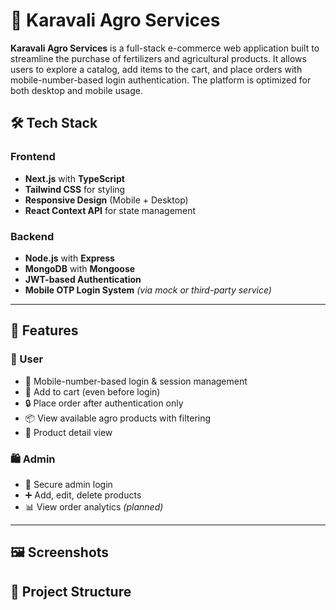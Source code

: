 # 🌾 Karavali Agro Services

**Karavali Agro Services** is a full-stack e-commerce web application built to streamline the purchase of fertilizers and agricultural products. It allows users to explore a catalog, add items to the cart, and place orders with mobile-number-based login authentication. The platform is optimized for both desktop and mobile usage.

## 🛠 Tech Stack

### Frontend
- **Next.js** with **TypeScript**
- **Tailwind CSS** for styling
- **Responsive Design** (Mobile + Desktop)
- **React Context API** for state management

### Backend
- **Node.js** with **Express**
- **MongoDB** with **Mongoose**
- **JWT-based Authentication**
- **Mobile OTP Login System** *(via mock or third-party service)*

---

## 🚀 Features

### 👥 User
- 📱 Mobile-number-based login & session management
- 🛒 Add to cart (even before login)
- 🔒 Place order after authentication only
- 📦 View available agro products with filtering
- 📃 Product detail view 

### 🛍 Admin
- 🔐 Secure admin login
- ➕ Add, edit, delete products
- 📊 View order analytics *(planned)*

---

## 🖼 Screenshots


## 📁 Project Structure

